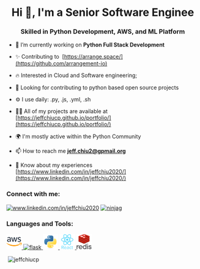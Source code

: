 
<h1 align="center">Hi 👋, I'm a Senior Software Enginee </h1>
<h3 align="center">Skilled in Python Development, AWS, and ML Platform</h3>

- 🔭 I’m currently working on **Python Full Stack Development**

- ✨ Contributing to  [https://arrange.space/](https://github.com/arrangement-io)

- 🔥 Interested in Cloud and Software engineering;

- 📆 Looking for contributing to python based open source projects

- ⚙️ I use daily: .py, .js, .yml, .sh

- 👨‍💻 All of my projects are available at [https://jeffchiucp.github.io/portfolio/](https://jeffchiucp.github.io/portfolio/)

- 🌍 I'm mostly active within the Python Community

- 📫 How to reach me **jeff.chiu2@gpmail.org**

- 📄 Know about my experiences [https://www.linkedin.com/in/jeffchiu2020/](https://www.linkedin.com/in/jeffchiu2020/)

<h3 align="left">Connect with me:</h3>
<p align="left">
<a href="https://linkedin.com/in/www.linkedin.com/in/jeffchiu2020" target="blank"><img align="center" src="https://raw.githubusercontent.com/rahuldkjain/github-profile-readme-generator/master/src/images/icons/Social/linked-in-alt.svg" alt="www.linkedin.com/in/jeffchiu2020" height="30" width="40" /></a>
<a href="https://stackoverflow.com/users/ninjag" target="blank"><img align="center" src="https://raw.githubusercontent.com/rahuldkjain/github-profile-readme-generator/master/src/images/icons/Social/stack-overflow.svg" alt="ninjag" height="30" width="40" /></a>
</p>

<h3 align="left">Languages and Tools:</h3>
<p align="left"> <a href="https://aws.amazon.com" target="_blank" rel="noreferrer"> <img src="https://raw.githubusercontent.com/devicons/devicon/master/icons/amazonwebservices/amazonwebservices-original-wordmark.svg" alt="aws" width="40" height="40"/> </a> <a href="https://flask.palletsprojects.com/" target="_blank" rel="noreferrer"> <img src="https://www.vectorlogo.zone/logos/pocoo_flask/pocoo_flask-icon.svg" alt="flask" width="40" height="40"/> </a> <a href="https://www.python.org" target="_blank" rel="noreferrer"> <img src="https://raw.githubusercontent.com/devicons/devicon/master/icons/python/python-original.svg" alt="python" width="40" height="40"/> </a> <a href="https://reactjs.org/" target="_blank" rel="noreferrer"> <img src="https://raw.githubusercontent.com/devicons/devicon/master/icons/react/react-original-wordmark.svg" alt="react" width="40" height="40"/> </a> <a href="https://redis.io" target="_blank" rel="noreferrer"> <img src="https://raw.githubusercontent.com/devicons/devicon/master/icons/redis/redis-original-wordmark.svg" alt="redis" width="40" height="40"/> </a> </p>

<p>&nbsp;<img align="center" src="https://github-readme-stats.vercel.app/api?username=jeffchiucp&show_icons=true&locale=en" alt="jeffchiucp" /></p>
